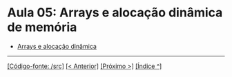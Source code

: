 # Aula 05: Arrays e alocação dinâmica de memória

- [Arrays e alocação dinâmica](../../cpp/1_10_arrays_idx.md)





___
[[Código-fonte: /src]](./src)   [[< Anterior]](../aula04/aula04.md) [[Próximo >]](../aula06/aula06.md)  [[Índice ^]](../../README.md)


